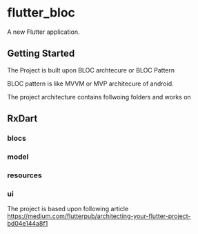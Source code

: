# flutter_bloc

A new Flutter application.

## Getting Started

The Project is built upon BLOC archtecure or BLOC Pattern 

BLOC pattern is like MVVM or MVP architecure of android.

The project architecture contains follwoing folders and works on
## RxDart

### blocs
### model
### resources
### ui

The project is based upon following article
https://medium.com/flutterpub/architecting-your-flutter-project-bd04e144a8f1




